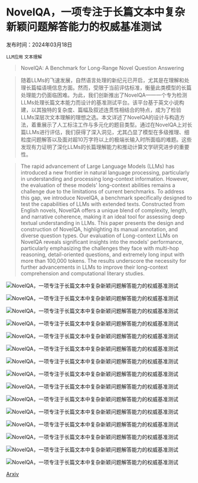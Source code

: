 # NovelQA，一项专注于长篇文本中复杂新颖问题解答能力的权威基准测试

发布时间：2024年03月18日

`LLM应用` `文本理解`

> NovelQA: A Benchmark for Long-Range Novel Question Answering

> 随着LLMs的飞速发展，自然语言处理的新纪元已开启，尤其是在理解和处理长篇幅语境信息方面。然而，受限于当前评估标准，衡量此类模型的长篇处理能力仍面临困难。为此，我们创新推出了NovelQA——一个专为检测LLMs处理长篇文本能力而设计的基准测试平台。该平台基于英文小说构建，以其独特的复杂度、篇幅及叙述连贯性相结合的特点，成为了检验LLMs深层次文本理解的理想之选。本文详述了NovelQA的设计与构造方法，着重展示了人工标注工作与多元化的题目类型。通过在NovelQA上对长篇LLMs进行评估，我们获得了深入洞见，尤其凸显了模型在多级推理、细粒度问题解答以及面对超10万字符以上的极端长输入时所面临的难题。这些发现有力证明了深化LLMs的长篇理解能力和推动计算文学研究进步的重要性。

> The rapid advancement of Large Language Models (LLMs) has introduced a new frontier in natural language processing, particularly in understanding and processing long-context information. However, the evaluation of these models' long-context abilities remains a challenge due to the limitations of current benchmarks. To address this gap, we introduce NovelQA, a benchmark specifically designed to test the capabilities of LLMs with extended texts. Constructed from English novels, NovelQA offers a unique blend of complexity, length, and narrative coherence, making it an ideal tool for assessing deep textual understanding in LLMs. This paper presents the design and construction of NovelQA, highlighting its manual annotation, and diverse question types. Our evaluation of Long-context LLMs on NovelQA reveals significant insights into the models' performance, particularly emphasizing the challenges they face with multi-hop reasoning, detail-oriented questions, and extremely long input with more than 100,000 tokens. The results underscore the necessity for further advancements in LLMs to improve their long-context comprehension and computational literary studies.

![NovelQA，一项专注于长篇文本中复杂新颖问题解答能力的权威基准测试](../../../paper_images/2403.12766/x1.png)

![NovelQA，一项专注于长篇文本中复杂新颖问题解答能力的权威基准测试](../../../paper_images/2403.12766/x2.png)

![NovelQA，一项专注于长篇文本中复杂新颖问题解答能力的权威基准测试](../../../paper_images/2403.12766/x3.png)

![NovelQA，一项专注于长篇文本中复杂新颖问题解答能力的权威基准测试](../../../paper_images/2403.12766/x4.png)

![NovelQA，一项专注于长篇文本中复杂新颖问题解答能力的权威基准测试](../../../paper_images/2403.12766/x5.png)

![NovelQA，一项专注于长篇文本中复杂新颖问题解答能力的权威基准测试](../../../paper_images/2403.12766/x6.png)

![NovelQA，一项专注于长篇文本中复杂新颖问题解答能力的权威基准测试](../../../paper_images/2403.12766/x7.png)

![NovelQA，一项专注于长篇文本中复杂新颖问题解答能力的权威基准测试](../../../paper_images/2403.12766/x8.png)

![NovelQA，一项专注于长篇文本中复杂新颖问题解答能力的权威基准测试](../../../paper_images/2403.12766/x9.png)

![NovelQA，一项专注于长篇文本中复杂新颖问题解答能力的权威基准测试](../../../paper_images/2403.12766/x10.png)

![NovelQA，一项专注于长篇文本中复杂新颖问题解答能力的权威基准测试](../../../paper_images/2403.12766/x11.png)

![NovelQA，一项专注于长篇文本中复杂新颖问题解答能力的权威基准测试](../../../paper_images/2403.12766/x12.png)

![NovelQA，一项专注于长篇文本中复杂新颖问题解答能力的权威基准测试](../../../paper_images/2403.12766/x13.png)

![NovelQA，一项专注于长篇文本中复杂新颖问题解答能力的权威基准测试](../../../paper_images/2403.12766/x14.png)

![NovelQA，一项专注于长篇文本中复杂新颖问题解答能力的权威基准测试](../../../paper_images/2403.12766/x15.png)

[Arxiv](https://arxiv.org/abs/2403.12766)